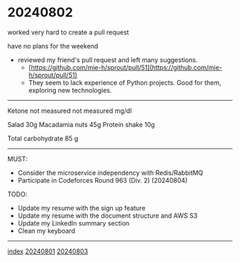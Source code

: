 <head><meta name="viewport" content="width=device-width, initial-scale=1.0, user-scalable=yes" /><meta charset="UTF-8"></head>

# 20240802

worked very hard to create a pull request

have no plans for the weekend

- reviewed my friend\'s pull request and left many suggestions.
	- [https://github.com/mie-h/sprout/pull/51](https://github.com/mie-h/sprout/pull/51)
	- They seem to lack experience of Python projects. Good for them, exploring new technologies.

---

Ketone not measured not measured mg/dl

Salad 30g
Macadamia nuts 45g
Protein shake 10g

Total carbohydrate 85 g

---

MUST:

- Consider the microservice independency with Redis/RabbitMQ
- Participate in Codeforces Round 963 (Div. 2) (20240804)

TODO:

- Update my resume with the sign up feature
- Update my resume with the document structure and AWS S3
- Update my LinkedIn summary section
- Clean my keyboard

---

[index](../../index.html)
[20240801](20240801.html)
[20240803](20240803.html)
